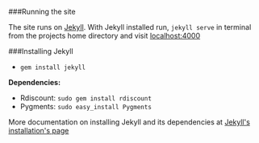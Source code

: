 ###Running the site

The site runs on [Jekyll](https://github.com/mojombo/jekyll). With Jekyll installed run, `jekyll serve` in terminal from the projects home directory and visit [localhost:4000](http://localhost:4000)

###Installing Jekyll

- `gem install jekyll`

__Dependencies:__

- Rdiscount: `sudo gem install rdiscount`
- Pygments: `sudo easy_install Pygments`

More documentation on installing Jekyll and its dependencies at [Jekyll's installation's page](https://github.com/mojombo/jekyll/wiki/Install)
